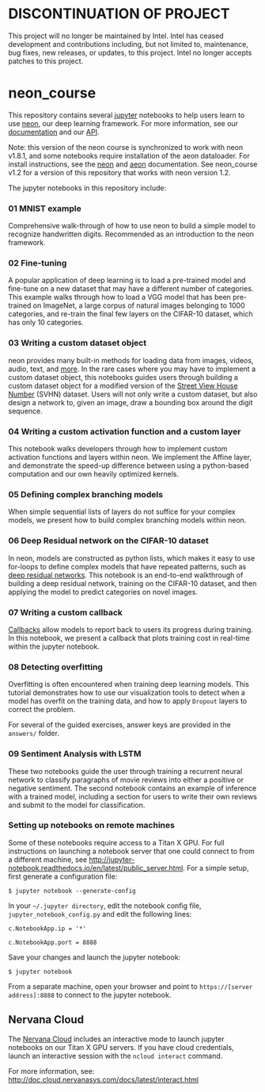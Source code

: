 # DISCONTINUATION OF PROJECT #
This project will no longer be maintained by Intel.
Intel has ceased development and contributions including, but not limited to, maintenance, bug fixes, new releases, or updates, to this project.
Intel no longer accepts patches to this project.
# neon_course

This repository contains several [jupyter](http://jupyter.org/) notebooks to help users learn to use [neon](https://github.com/NervanaSystems/neon), our deep learning framework. For more information, see our [documentation](http://neon.nervanasys.com/docs/latest/index.html) and our [API](http://neon.nervanasys.com/docs/latest/api.html).

Note: this version of the neon course is synchronized to work with neon v1.8.1, and some notebooks require installation of the aeon dataloader. For install instructions, see the [neon](http://neon.nervanasys.com)  and [aeon](http://aeon.nervanasys.com) documentation. See neon_course v1.2 for a version of this repository that works with neon version 1.2.

The jupyter notebooks in this repository include:

### 01 MNIST example

Comprehensive walk-through of how to use neon to build a simple model to recognize handwritten digits. Recommended as an introduction to the neon framework.

### 02 Fine-tuning

A popular application of deep learning is to load a pre-trained model and fine-tune on a new dataset that may have a different number of categories. This example walks through how to load a VGG model that has been pre-trained on ImageNet, a large corpus of natural images belonging to 1000 categories, and re-train the final few layers on the CIFAR-10 dataset, which has only 10 categories.

### 03 Writing a custom dataset object

neon provides many built-in methods for loading data from images, videos, audio, text, and [more](http://neon.nervanasys.com/docs/latest/loading_data.html). In the rare cases where you may have to implement a custom dataset object, this notebooks guides users through building a custom dataset object for a modified version of the [Street View House Number](http://ufldl.stanford.edu/housenumbers/) (SVHN) dataset. Users will not only write a custom dataset, but also design a network to, given an image, draw a bounding box around the digit sequence.

### 04 Writing a custom activation function and a custom layer

This notebook walks developers through how to implement custom activation functions and layers within neon. We implement the Affine layer, and demonstrate the speed-up difference between using a python-based computation and our own heavily optimized kernels.

### 05 Defining complex branching models

When simple sequential lists of layers do not suffice for your complex models, we present how to build complex branching models within neon.

### 06 Deep Residual network on the CIFAR-10 dataset

In neon, models are constructed as python lists, which makes it easy to use for-loops to define complex models that have repeated patterns, such as [deep residual networks](https://arxiv.org/abs/1512.03385). This notebook is an end-to-end walkthrough of building a deep residual network, training on the CIFAR-10 dataset, and then applying the model to predict categories on novel images.

### 07 Writing a custom callback

[Callbacks](http://neon.nervanasys.com/docs/latest/callbacks.html) allow models to report back to users its progress during training. In this notebook, we present a callback that plots training cost in real-time within the jupyter notebook.

### 08 Detecting overfitting

Overfitting is often encountered when training deep learning models. This tutorial demonstrates how to use our visualization tools to detect when a model has overfit on the training data, and how to apply `Dropout` layers to correct the problem.

For several of the guided exercises, answer keys are provided in the `answers/` folder.

### 09 Sentiment Analysis with LSTM

These two notebooks guide the user through training a recurrent neural network to classify paragraphs of movie reviews into either a positive or negative sentiment. The second notebook contains an example of inference with a trained model, including a section for users to write their own reviews and submit to the model for classification. 

### Setting up notebooks on remote machines

Some of these notebooks require access to a Titan X GPU. For full instructions on launching a notebook server that one could connect to from a different machine, see http://jupyter-notebook.readthedocs.io/en/latest/public_server.html. For a simple setup, first generate a configuration file:

```
$ jupyter notebook --generate-config
```

In your `~/.jupyter directory`, edit the notebook config file, `jupyter_notebook_config.py` and edit the following lines:

```
c.NotebookApp.ip = '*'

c.NotebookApp.port = 8888
```

Save your changes and launch the jupyter notebook:

```
$ jupyter notebook
```

From a separate machine, open your browser and point to `https://[server address]:8888` to connect to the jupyter notebook.

## Nervana Cloud

The [Nervana Cloud](https://www.cloud.nervanasys.com/login) includes an interactive mode to launch jupyter notebooks on our Titan X GPU servers. If you have cloud credentials, launch an interactive session with the `ncloud interact` command.

For more information, see: http://doc.cloud.nervanasys.com/docs/latest/interact.html


